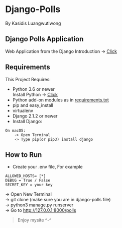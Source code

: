 # Django-Polls
By Kasidis Luangwutiwong

## Django Polls Application

Web Application from the Django Introduction
-> [Click](https://docs.djangoproject.com/en/2.2/intro/)

## Requirements

This Project Requires:
* Python 3.6 or newer<br />
Install Python -> [Click](https://www.python.org/downloads/)
* Python add-on modules as in [requirements.txt](requirements.txt)
* pip and easy_install
* virtualenv
* Django 2.1.2 or newer<br />
* Install Django: <br />

```
On macOS:
    -> Open Terminal
    -> Type pip(or pip3) install django
```

## How to Run

* Create your .env file, For example
```
ALLOWED_HOSTS= [*]
DEBUG = True / False
SECRET_KEY = your key
```
-> Open New Terminal<br />
-> git clone (make sure you are in django-polls file)<br />
-> python3 manage.py runserver<br />
-> Go to http://127.0.0.1:8000/polls<br />
> Enjoy mysite ^-^

